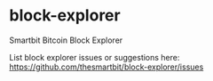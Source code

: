 # block-explorer
Smartbit Bitcoin Block Explorer

List block explorer issues or suggestions here: https://github.com/thesmartbit/block-explorer/issues
